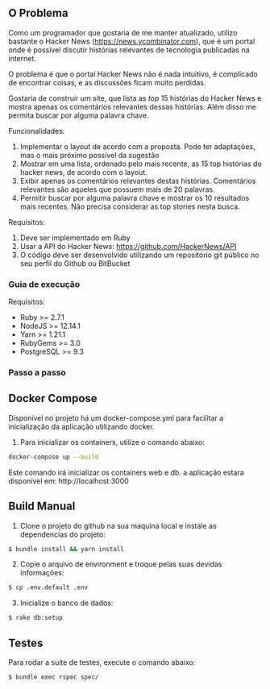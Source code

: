 ## O Problema

Como um programador que gostaria de me manter atualizado, utilizo bastante o Hacker News (https://news.ycombinator.com), que é um portal onde é possível discutir histórias relevantes de tecnologia publicadas na internet.

O problema é que o portal Hacker News não é nada intuitivo, é complicado de encontrar coisas, e as discussões ficam muito perdidas.

Gostaria de construir um site, que lista as _top_ 15 histórias do Hacker News e mostra apenas os comentários relevantes dessas histórias. Além disso me permita buscar por alguma palavra chave.

Funcionalidades:
1. Implementar o layout de acordo com a proposta. Pode ter adaptações, mas o mais próximo possível da sugestão
2. Mostrar em uma lista, ordenado pelo mais recente, as 15 top histórias do hacker news, de acordo com o layout.
3. Exibir apenas os comentários relevantes destas histórias. Comentários relevantes são aqueles que possuem mais de 20 palavras.
4. Permitir buscar por alguma palavra chave e mostrar os 10 resultados mais recentes. Não precisa considerar as top stories nesta busca.

Requisitos:
1. Deve ser implementado em Ruby
2. Usar a API do Hacker News: https://github.com/HackerNews/API
3. O código deve ser desenvolvido utilizando um repositório git público no seu perfil do Github ou BitBucket

### Guia de execução

Requisitos:

* Ruby >= 2.7.1
* NodeJS >= 12.14.1
* Yarn >= 1.21.1
* RubyGems >= 3.0
* PostgreSQL >= 9.3

### Passo a passo

## Docker Compose

Disponível no projeto há um docker-compose.yml para facilitar a inicialização da aplicação utilizando docker.

1. Para inicializar os containers, utilize o comando abaixo:

```bash
docker-compose up --build
```

Este comando irá inicializar os containers web e db. a aplicação estara disponível em: http://localhost:3000

## Build Manual
1. Clone o projeto do github na sua maquina local e instale as dependencias do projeto:

```bash
$ bundle install && yarn install
```

2. Copie o arquivo de environment e troque pelas suas devidas informações:

```bash
$ cp .env.default .env
```

3. Inicialize o banco de dados:

```bash
$ rake db:setup
```

## Testes

Para rodar a suíte de testes, execute o comando abaixo:

```
$ bundle exec rspec spec/
```
